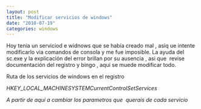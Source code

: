 ```yaml
---
layout: post
title: "Modificar servicios de windows"
date: "2010-07-19"
categories: windows
---
```


Hoy tenia un serviciod e widnows que se había creado mal , asiq ue intente modificarlo via comandos de consola y me fue imposible. La ayuda del sc.exe y la explicación del error brillan por su ausencia , asi que  revise documentación del registro y bingo , aqui se muede modificar todo.

Ruta de los servicios de windows en el registro

_HKEY\_LOCAL\_MACHINESYSTEMCurrentControlSetServices_

_A partir de aqui a cambiar los parametros que  querais de cada servicio_
